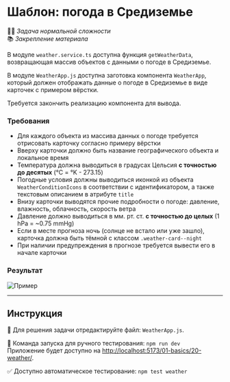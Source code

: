 # Шаблон: погода в Средиземье

👷🏻 _Задача нормальной сложности_\
📚 _Закрепление материала_

<!--start_statement-->

В модуле `weather.service.ts` доступна функция `getWeatherData`, возвращающая массив объектов с данными о погоде в
Средиземье.

В модуле `WeatherApp.js` доступна заготовка компонента `WeatherApp`, который должен отображать данные о погоде в
Средиземье в виде карточек с примером вёрстки.

Требуется закончить реализацию компонента для вывода.

### Требования

- Для каждого объекта из массива данных о погоде требуется отрисовать карточку согласно примеру вёрстки
- Вверху карточки должно быть название географического объекта и локальное время
- Температура должна выводиться в градусах Цельсия **с точностью до десятых** (°C = °K - 273.15)
- Погодные условия должны выводиться иконкой из объекта `WeatherConditionIcons` в соответствии с идентификатором, а
  также текстовым описанием в атрибуте `title`
- Внизу карточки выводятся прочие подробности о погоде: давление, влажность, облачность, скорость ветра
- Давление должно выводиться в мм. рт. ст. **с точностью до целых** (1 hPa = ~0.75 mmHg)
- Если в месте прогноза ночь (солнце не встало или уже зашло), карточка должна быть тёмной с классом
  `.weather-card--night`
- При наличии предупреждения в прогнозе требуется вывести его в начале карточки

### Результат

<img src="https://i.imgur.com/y9DnB7i.png" alt="Пример" />

<!--end_statement-->

---

## Инструкция

📝 Для решения задачи отредактируйте файл: `WeatherApp.js`.

🚀 Команда запуска для ручного тестирования: `npm run dev`\
Приложение будет доступно на [http://localhost:5173/01-basics/20-weather/](http://localhost:5173/01-basics/20-weather/).

✅ Доступно автоматическое тестирование: `npm test weather`
